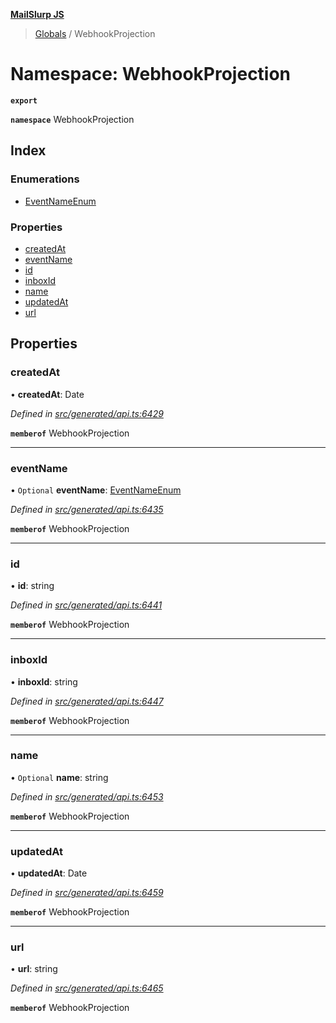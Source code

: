 **[MailSlurp JS](../README.md)**

> [Globals](../README.md) / WebhookProjection

# Namespace: WebhookProjection

**`export`** 

**`namespace`** WebhookProjection

## Index

### Enumerations

* [EventNameEnum](../enums/webhookprojection.eventnameenum.md)

### Properties

* [createdAt](webhookprojection.md#createdat)
* [eventName](webhookprojection.md#eventname)
* [id](webhookprojection.md#id)
* [inboxId](webhookprojection.md#inboxid)
* [name](webhookprojection.md#name)
* [updatedAt](webhookprojection.md#updatedat)
* [url](webhookprojection.md#url)

## Properties

### createdAt

•  **createdAt**: Date

*Defined in [src/generated/api.ts:6429](https://github.com/mailslurp/mailslurp-client/blob/37bf78e/src/generated/api.ts#L6429)*

**`memberof`** WebhookProjection

___

### eventName

• `Optional` **eventName**: [EventNameEnum](../enums/webhookprojection.eventnameenum.md)

*Defined in [src/generated/api.ts:6435](https://github.com/mailslurp/mailslurp-client/blob/37bf78e/src/generated/api.ts#L6435)*

**`memberof`** WebhookProjection

___

### id

•  **id**: string

*Defined in [src/generated/api.ts:6441](https://github.com/mailslurp/mailslurp-client/blob/37bf78e/src/generated/api.ts#L6441)*

**`memberof`** WebhookProjection

___

### inboxId

•  **inboxId**: string

*Defined in [src/generated/api.ts:6447](https://github.com/mailslurp/mailslurp-client/blob/37bf78e/src/generated/api.ts#L6447)*

**`memberof`** WebhookProjection

___

### name

• `Optional` **name**: string

*Defined in [src/generated/api.ts:6453](https://github.com/mailslurp/mailslurp-client/blob/37bf78e/src/generated/api.ts#L6453)*

**`memberof`** WebhookProjection

___

### updatedAt

•  **updatedAt**: Date

*Defined in [src/generated/api.ts:6459](https://github.com/mailslurp/mailslurp-client/blob/37bf78e/src/generated/api.ts#L6459)*

**`memberof`** WebhookProjection

___

### url

•  **url**: string

*Defined in [src/generated/api.ts:6465](https://github.com/mailslurp/mailslurp-client/blob/37bf78e/src/generated/api.ts#L6465)*

**`memberof`** WebhookProjection
